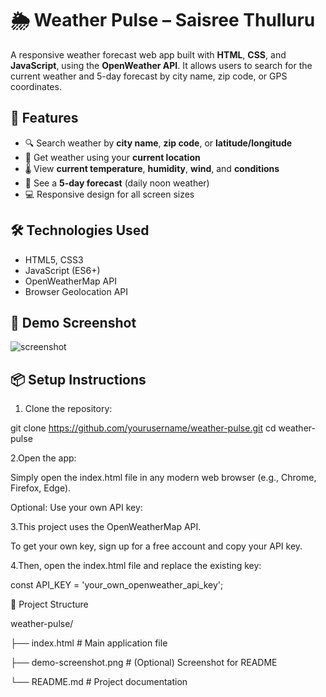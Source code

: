 # 🌦️ Weather Pulse – Saisree Thulluru

A responsive weather forecast web app built with **HTML**, **CSS**, and **JavaScript**, using the **OpenWeather API**. It allows users to search for the current weather and 5-day forecast by city name, zip code, or GPS coordinates.

## 🚀 Features

- 🔍 Search weather by **city name**, **zip code**, or **latitude/longitude**
- 📍 Get weather using your **current location**
- 🌡️ View **current temperature**, **humidity**, **wind**, and **conditions**
- 📅 See a **5-day forecast** (daily noon weather)
- 💻 Responsive design for all screen sizes

## 🛠️ Technologies Used

- HTML5, CSS3
- JavaScript (ES6+)
- OpenWeatherMap API
- Browser Geolocation API

## 📸 Demo Screenshot

![screenshot](https://your-screenshot-link-if-any.com)

## 📦 Setup Instructions

1. Clone the repository:

  git clone https://github.com/yourusername/weather-pulse.git
  cd weather-pulse

2.Open the app:

  Simply open the index.html file in any modern web browser (e.g., Chrome, Firefox, Edge).

  Optional: Use your own API key:

3.This project uses the OpenWeatherMap API.

   To get your own key, sign up for a free account and copy your API key.

4.Then, open the index.html file and replace the existing key:

  const API_KEY = 'your_own_openweather_api_key';

📂 Project Structure

weather-pulse/
 
├── index.html         # Main application file

├── demo-screenshot.png # (Optional) Screenshot for README

└── README.md          # Project documentation
